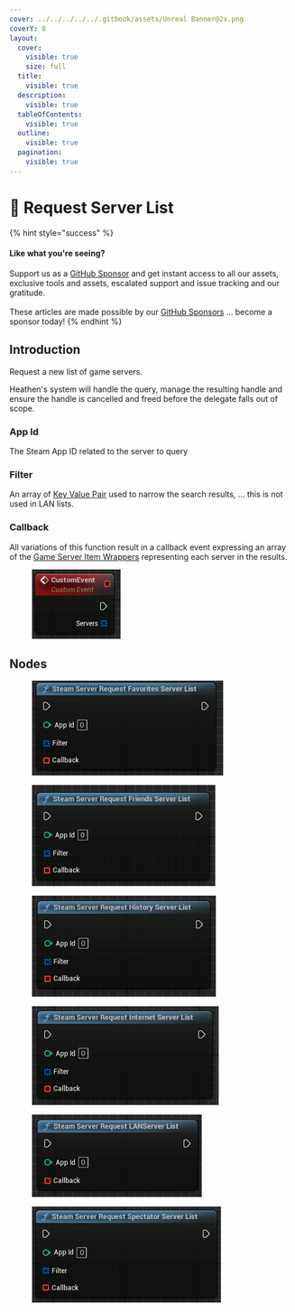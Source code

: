 ```yaml
---
cover: ../../../../../.gitbook/assets/Unreal Banner@2x.png
coverY: 0
layout:
  cover:
    visible: true
    size: full
  title:
    visible: true
  description:
    visible: true
  tableOfContents:
    visible: true
  outline:
    visible: true
  pagination:
    visible: true
---
```


# 🔵 Request Server List



{% hint style="success" %}
#### Like what you're seeing?

Support us as a [GitHub Sponsor](../../../../../become-a-sponsor/) and get instant access to all our assets, exclusive tools and assets, escalated support and issue tracking and our gratitude.\
\
These articles are made possible by our [GitHub Sponsors](../../../../../become-a-sponsor/) ... become a sponsor today!
{% endhint %}

## Introduction

Request a new list of game servers.

Heathen's system will handle the query, manage the resulting handle and ensure the handle is cancelled and freed before the delegate falls out of scope.

### App Id

The Steam App ID related to the server to query

### Filter

An array of [Key Value Pair](../../types/key-value-pair.md) used to narrow the search results, ... this is not used in LAN lists.

### Callback

All variations of this function result in a callback event expressing an array of the [Game Server Item Wrappers](../../types/game-server-item-wrapper.md) representing each server in the results.

<figure><img src="../../../../../.gitbook/assets/image (776).png" alt=""><figcaption></figcaption></figure>

## Nodes

<figure><img src="../../../../../.gitbook/assets/image (770).png" alt=""><figcaption></figcaption></figure>

<figure><img src="../../../../../.gitbook/assets/image (771).png" alt=""><figcaption></figcaption></figure>

<figure><img src="../../../../../.gitbook/assets/image (772).png" alt=""><figcaption></figcaption></figure>

<figure><img src="../../../../../.gitbook/assets/image (773).png" alt=""><figcaption></figcaption></figure>

<figure><img src="../../../../../.gitbook/assets/image (774).png" alt=""><figcaption></figcaption></figure>

<figure><img src="../../../../../.gitbook/assets/image (775).png" alt=""><figcaption></figcaption></figure>

